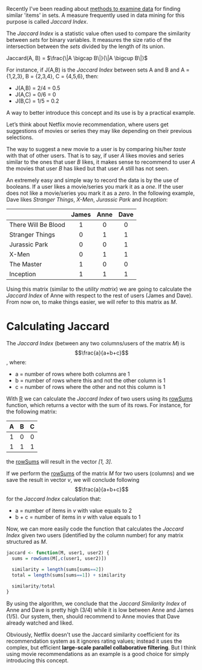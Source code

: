 Recently I've been reading about [methods to examine data](http://infolab.stanford.edu/~ullman/mmds/ch3.pdf) for finding similar 'items' in sets. A measure frequently used in data mining for this purpose is called *Jaccard Index*.

The *Jaccard Index* is a statistic value often used to compare the similarity between *sets* for binary variables. It measures the size ratio of the intersection between the *sets* divided by the length of its union.

Jaccard(A, B) = $\frac{\|A \bigcap B\|}{\|A \bigcup B\|}$

For instance, if J(A,B) is the *Jaccard Index* between sets A and B and A = {1,2,3}, B = {2,3,4}, C = {4,5,6}, then:

- J(A,B) = 2/4 = 0.5
- J(A,C) = 0/6 = 0
- J(B,C) = 1/5 = 0.2

A way to better introduce this concept and its use is by a practical example.

Let’s think about Netflix movie recommendation, where users get suggestions of movies or series they may like depending on their previous selections.

The way to suggest a new movie to a user is by comparing his/her *taste* with that of other users. That is to say, if user *A* likes movies and series similar to the ones that user *B* likes, it makes sense to recommend to user *A* the movies that user *B* has liked but that user *A* still has not seen.

An extremely easy and simple way to record the data is by the use of booleans. If a user likes a movie/series you mark it as a *one*. If the user does not like a movie/series you mark it as a *zero*. In the following example, Dave likes *Stranger Things*, *X-Men*, *Jurassic Park* and *Inception*:


|                     | James | Anne | Dave   |
| ------------------- |:-----:| :---:|:------:|
| There Will Be Blood | 1     | 0    | 0      |
| Stranger Things     | 0     | 1    | 1      |
| Jurassic Park       | 0     | 0    | 1      |
| X-Men               | 0     | 1    | 1      |
| The Master          | 1     | 0    | 0      |
| Inception           | 1     | 1    | 1      |


Using this matrix (similar to the *utility matrix*) we are going to calculate the *Jaccard Index* of Anne with respect to the rest of users (James and Dave). From now on, to make things easier, we will refer to this matrix as *M*.

# Calculating Jaccard

The *Jaccard Index* (between any two columns/users of the matrix *M*) is $$\frac{a}{a+b+c}$$, where:

- a = number of rows where both columns are 1
- b = number of rows where this and not the other column is 1
- c = number of rows where the other and not this column is 1

With [R](https://www.r-project.org/) we can calculate the *Jaccard Index* of two users using its [rowSums](http://stat.ethz.ch/R-manual/R-patched/RHOME/library/base/html/colSums.html) function, which returns a vector with the sum of its rows. For instance, for the following matrix:

| A | B | C |
|:-:|:-:|:-:|
| 1 | 0 | 0 |
| 1 | 1 | 1 |

the [rowSums](http://stat.ethz.ch/R-manual/R-patched/RHOME/library/base/html/colSums.html) will result in the vector *[1, 3]*.

If we perform the [rowSums](http://stat.ethz.ch/R-manual/R-patched/RHOME/library/base/html/colSums.html) of the matrix *M* for two users (columns) and we save the result in vector *v*, we will conclude following $$\frac{a}{a+b+c}$$ for the *Jaccard Index* calculation that:

- a = number of items in *v* with value equals to 2
- b + c = number of items in *v* with value equals to 1

Now, we can more easily code the function that calculates the *Jaccard Index* given two users (identified by the column number) for any matrix structured as *M*.

```R
jaccard <- function(M, user1, user2) {
  sums = rowSums(M[,c(user1, user2)])

  similarity = length(sums[sums==2])
  total = length(sums[sums==1]) + similarity
  
  similarity/total
}
```

By using the algorithm, we conclude that the *Jaccard Similarity Index* of Anne and Dave is pretty high (3/4) while it is low between Anne and James (1/5). Our system, then, should recommend to Anne movies that Dave already watched and liked.

Obviously, Netflix doesn't use the Jaccard similarity coefficient for its recommendation system as it ignores rating values; instead it uses the complex, but efficient **large-scale parallel collaborative filtering**. But I think using movie recommendations as an example is a good choice for simply introducing this concept.
